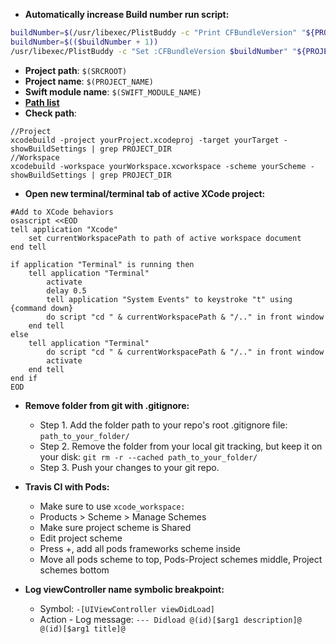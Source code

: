 
- **Automatically increase Build number run script:**
```bash
buildNumber=$(/usr/libexec/PlistBuddy -c "Print CFBundleVersion" "${PROJECT_DIR}/${INFOPLIST_FILE}")
buildNumber=$(($buildNumber + 1))
/usr/libexec/PlistBuddy -c "Set :CFBundleVersion $buildNumber" "${PROJECT_DIR}/${INFOPLIST_FILE}"
```

- **Project path**: `$(SRCROOT)`
- **Project name**: `$(PROJECT_NAME)`
- **Swift module name**: `$(SWIFT_MODULE_NAME)`
- **[Path list](https://gist.github.com/gdavis/6670468)**
- **Check path**:
```
//Project
xcodebuild -project yourProject.xcodeproj -target yourTarget -showBuildSettings | grep PROJECT_DIR
//Workspace
xcodebuild -workspace yourWorkspace.xcworkspace -scheme yourScheme -showBuildSettings | grep PROJECT_DIR
```

- **Open new terminal/terminal tab of active XCode project:**
```
#Add to XCode behaviors
osascript <<EOD
tell application "Xcode"
	set currentWorkspacePath to path of active workspace document
end tell

if application "Terminal" is running then 
    tell application "Terminal"
    	activate
		delay 0.5
        tell application "System Events" to keystroke "t" using {command down}    
        do script "cd " & currentWorkspacePath & "/.." in front window                           
    end tell                              
else                                      
    tell application "Terminal"
    	do script "cd " & currentWorkspacePath & "/.." in front window
        activate
    end tell
end if
EOD
```

- **Remove folder from git with .gitignore:**
    - Step 1. Add the folder path to your repo's root .gitignore file: `path_to_your_folder/`
    - Step 2. Remove the folder from your local git tracking, but keep it on your disk: `git rm -r --cached path_to_your_folder/`
    - Step 3. Push your changes to your git repo.

- **Travis CI with Pods:**
    - Make sure to use `xcode_workspace:`
    - Products > Scheme > Manage Schemes
    - Make sure project scheme is Shared
    - Edit project scheme
    - Press +, add all pods frameworks scheme inside
    - Move all pods scheme to top, Pods-Project schemes middle, Project schemes bottom

- **Log viewController name symbolic breakpoint:**
    - Symbol: `-[UIViewController viewDidLoad]`
    - Action - Log message: `--- Didload @(id)[$arg1 description]@ @(id)[$arg1 title]@`

